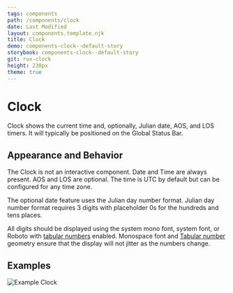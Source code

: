```yaml
---
tags: components
path: /components/clock
date: Last Modified
layout: components.template.njk
title: Clock
demo: components-clock--default-story
storybook: components-clock--default-story
git: rux-clock
height: 230px
theme: true
---
```


# Clock

Clock shows the current time and, optionally, Julian date, AOS, and LOS timers. It will typically be positioned on the Global Status Bar.

## Appearance and Behavior

The Clock is not an interactive component. Date and Time are always present. AOS and LOS are optional. The time is UTC by default but can be configured for any time zone.

The optional date feature uses the Julian day number format. Julian day number format requires 3 digits with placeholder 0s for the hundreds and tens places.

All digits should be displayed using the system mono font, system font, or Roboto with [tabular numbers](https://developer.mozilla.org/en-US/docs/Web/CSS/font-variant-numeric) enabled. Monospace font and [Tabular number](https://www.fonts.com/content/learning/fontology/level-3/numbers/proportional-vs-tabular-figures) geometry ensure that the display will not jitter as the numbers change.

## Examples

![Example Clock](/img/components/clock-roboto-mono.png "Example Clock")
